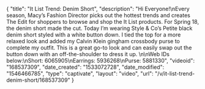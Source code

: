 {
    "title": "It List Trend: Denim Short",
    "description": "Hi Everyone!\nEvery season, Macy’s Fashion Director picks out the hottest trends and creates The Edit for shoppers to browse and shop the It List products. For Spring 18, the denim short made the cut. Today I’m wearing Style & Co’s Petite black denim short styled with a white button down. I tied the top for a more relaxed look and added my Calvin Klein gingham crossbody purse to complete my outfit. This is a great go-to look and can easily swap out the button down with an off-the-shoulder to dress it up. \n\nWeb IDs below:\nShort: 6065905\nEarrings: 5936268\nPurse: 5881330",
    "videoid": "168537309",
    "date_created": "1533072728",
    "date_modified": "1546466785",
    "type": "captivate",
    "layout": "video",
    "url": "\/v\/it-list-trend-denim-short\/168537309"
}